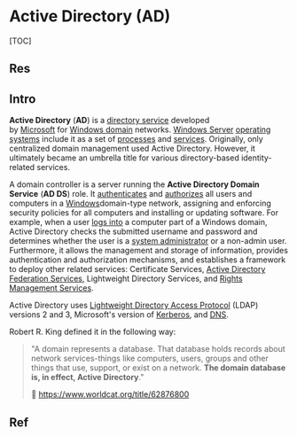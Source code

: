 # Active Directory (AD)

[TOC]



## Res



## Intro
**Active Directory** (**AD**) is a [directory service](https://en.wikipedia.org/wiki/Directory_service "Directory service") developed by [Microsoft](https://en.wikipedia.org/wiki/Microsoft "Microsoft") for [Windows domain](https://en.wikipedia.org/wiki/Windows_domain "Windows domain") networks. [Windows Server](https://en.wikipedia.org/wiki/Windows_Server "Windows Server") [operating systems](https://en.wikipedia.org/wiki/Operating_system "Operating system") include it as a set of [processes](https://en.wikipedia.org/wiki/Process_(computing) "Process (computing)") and [services](https://en.wikipedia.org/wiki/Windows_service "Windows service"). Originally, only centralized domain management used Active Directory. However, it ultimately became an umbrella title for various directory-based identity-related services.

A domain controller is a server running the **Active Directory Domain Service** (**AD DS**) role. It [authenticates](https://en.wikipedia.org/wiki/Authentication "Authentication") and [authorizes](https://en.wikipedia.org/wiki/Authorization "Authorization") all users and computers in a [Windows](https://en.wikipedia.org/wiki/Microsoft_Windows "Microsoft Windows")domain-type network, assigning and enforcing security policies for all computers and installing or updating software. For example, when a user [logs into](https://en.wikipedia.org/wiki/Login "Login") a computer part of a Windows domain, Active Directory checks the submitted username and password and determines whether the user is a [system administrator](https://en.wikipedia.org/wiki/System_administrator "System administrator") or a non-admin user. Furthermore, it allows the management and storage of information, provides authentication and authorization mechanisms, and establishes a framework to deploy other related services: Certificate Services, [Active Directory Federation Services](https://en.wikipedia.org/wiki/Active_Directory_Federation_Services "Active Directory Federation Services"), Lightweight Directory Services, and [Rights Management Services](https://en.wikipedia.org/wiki/Active_Directory_Rights_Management_Services "Active Directory Rights Management Services").

Active Directory uses [Lightweight Directory Access Protocol](https://en.wikipedia.org/wiki/Lightweight_Directory_Access_Protocol "Lightweight Directory Access Protocol") (LDAP) versions 2 and 3, Microsoft's version of [Kerberos](https://en.wikipedia.org/wiki/Kerberos_(protocol) "Kerberos (protocol)"), and [DNS](https://en.wikipedia.org/wiki/Domain_Name_System "Domain Name System").

Robert R. King defined it in the following way:

> "A domain represents a database. That database holds records about network services-things like computers, users, groups and other things that use, support, or exist on a network. **The domain database is, in effect, Active Directory**."
> 
> 🔗 https://www.worldcat.org/title/62876800



## Ref

